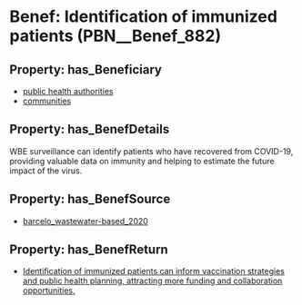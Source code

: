 # Benef: __Identification of immunized patients__ (PBN__Benef_882)

## Property: has_Beneficiary

* [public health authorities](../Stakeholder/PBN__Stakeholder_0)
* [communities](../Stakeholder/PBN__Stakeholder_4)

## Property: has_BenefDetails

WBE surveillance can identify patients who have recovered from COVID-19, providing valuable data on immunity and helping to estimate the future impact of the virus.

## Property: has_BenefSource

* [barcelo_wastewater-based_2020](../Article/PBN__Article_178)

## Property: has_BenefReturn

* [Identification of immunized patients can inform vaccination strategies and public health planning, attracting more funding and collaboration opportunities.](../BenefReturn/PBN__BenefReturn_963)

